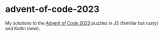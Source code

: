 # advent-of-code-2023
My solutions to the [Advent of Code 2023](https://adventofcode.com/2023) puzzles in JS (familiar but rusty) and Kotlin (new).
